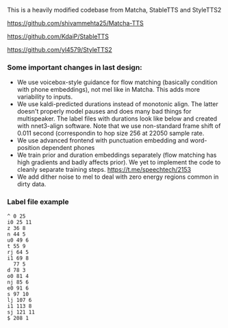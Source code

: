 This is a heavily modified codebase from Matcha, StableTTS and StyleTTS2

https://github.com/shivammehta25/Matcha-TTS

https://github.com/KdaiP/StableTTS

https://github.com/yl4579/StyleTTS2

### Some important changes in last design:

  * We use voicebox-style guidance for flow matching (basically condition with phone embeddings), not mel like in Matcha. This adds more variability to inputs.
  * We use kaldi-predicted durations instead of monotonic align. The latter doesn't properly model pauses and does many bad things for multispeaker. The label files with durations look like below and created with nnet3-align software. Note that we use non-standard frame shift of 0.011 second (correspondin to hop size 256 at 22050 sample rate.
  * We use advanced frontend with punctuation embedding and word-position dependent phones
  * We train prior and duration embeddings separately (flow matching has high gradients and badly affects prior). We yet to implement the code to cleanly separate training steps. https://t.me/speechtech/2153
  * We add dither noise to mel to deal with zero energy regions common in dirty data.
 
### Label file example

```
^ 0 25
i0 25 11
z 36 8
n 44 5
u0 49 6
t 55 9
rj 64 5
i1 69 8
  77 5
d 78 3
o0 81 4
nj 85 6
e0 91 6
s 97 10
lj 107 6
i1 113 8
sj 121 11
$ 208 1
```
